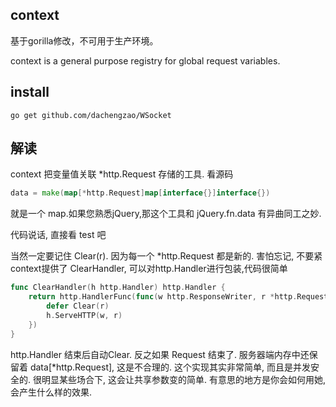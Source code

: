 ## context
基于gorilla修改，不可用于生产环境。

context is a general purpose registry for global request variables.

## install

	go get github.com/dachengzao/WSocket

## 解读

context 把变量值关联 *http.Request 存储的工具. 看源码

```go
data = make(map[*http.Request]map[interface{}]interface{})
```

就是一个 map.如果您熟悉jQuery,那这个工具和 jQuery.fn.data 有异曲同工之妙.

代码说话, 直接看 test 吧

当然一定要记住 Clear(r). 因为每一个 *http.Request 都是新的. 害怕忘记, 不要紧context提供了 ClearHandler, 可以对http.Handler进行包装,代码很简单

```go
func ClearHandler(h http.Handler) http.Handler {
    return http.HandlerFunc(func(w http.ResponseWriter, r *http.Request) {
        defer Clear(r)
        h.ServeHTTP(w, r)
    })
}
```

http.Handler 结束后自动Clear.
反之如果 Request 结束了. 服务器端内存中还保留着 data[*http.Request], 这是不合理的.
这个实现其实非常简单, 而且是并发安全的. 很明显某些场合下, 这会让共享参数变的简单. 有意思的地方是你会如何用她, 会产生什么样的效果.